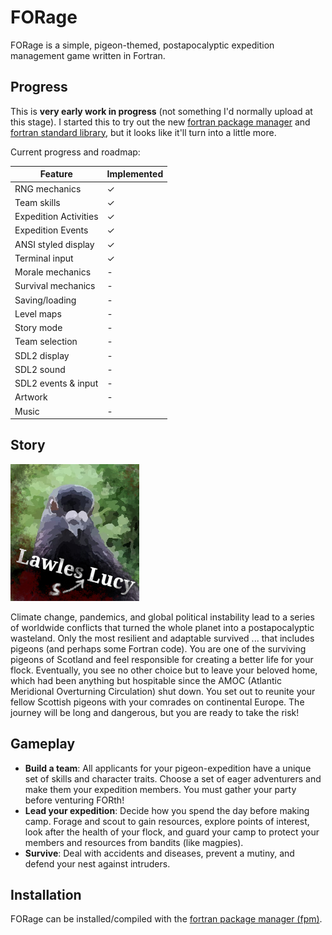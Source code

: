 # FORage

FORage is a simple, pigeon-themed, postapocalyptic expedition management game written in Fortran.

## Progress

This is **very early work in progress** (not something I'd normally upload at this stage). I started this to try out the new [fortran package manager](https://github.com/fortran-lang/fpm) and [fortran standard library](https://github.com/fortran-lang/stdlib), but it looks like it'll turn into a little more.

Current progress and roadmap: <br/>

| Feature               | Implemented |
| --------------------- | ----------- |
| RNG mechanics         | ✓           |
| Team skills           | ✓           |
| Expedition Activities | ✓           |
| Expedition Events     | ✓           |
| ANSI styled display   | ✓           |
| Terminal input        | ✓           |
| Morale mechanics      | -           |
| Survival mechanics    | -           |
| Saving/loading        | -           |
| Level maps            | -           |
| Story mode            | -           |
| Team selection        | -           |
| SDL2 display          | -           |
| SDL2 sound            | -           |
| SDL2 events & input   | -           |
| Artwork               | -           |
| Music                 | -           |


## Story

![image info](./assets/img/lawlesslucy.jpg)

Climate change, pandemics, and global political instability lead to a series of worldwide conflicts that turned the whole planet into a postapocalyptic wasteland. Only the most resilient and adaptable survived ... that includes pigeons (and perhaps some Fortran code). You are one of the surviving pigeons of Scotland and feel responsible for creating a better life for your flock. Eventually, you see no other choice but to leave your beloved home, which had been anything but hospitable since the AMOC (Atlantic Meridional Overturning Circulation) shut down. You set out to reunite your fellow Scottish pigeons with your comrades on continental Europe. The journey will be long and dangerous, but you are ready to take the risk!

## Gameplay
- **Build a team**: All applicants for your pigeon-expedition have a unique set of skills and character traits. Choose a set of eager adventurers and make them your expedition members. You must gather your party before venturing FORth!
- **Lead your expedition**: Decide how you spend the day before making camp. Forage and scout to gain resources, explore points of interest, look after the health of your flock, and guard your camp to protect your members and resources from bandits (like magpies).
- **Survive**: Deal with accidents and diseases, prevent a mutiny, and defend your nest against intruders.

## Installation
FORage can be installed/compiled with the [fortran package manager (fpm)](https://github.com/fortran-lang/fpm).
